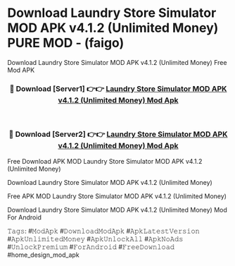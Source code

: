 # Download Laundry Store Simulator MOD APK v4.1.2 (Unlimited Money) PURE MOD - (faigo)
Download Laundry Store Simulator MOD APK v4.1.2 (Unlimited Money) Free Mod APK

<div align="center">
<h3>🔴 Download [Server1] 👉👉 <a href="https://apk-comot.site?title=Laundry_Store_Simulator_MOD_APK_v4.1.2_(Unlimited_Money)">Laundry Store Simulator MOD APK v4.1.2 (Unlimited Money) Mod Apk</a></h3><br>

<h3>🔴 Download [Server2] 👉👉 <a href="https://apk-comot.site?title=Laundry_Store_Simulator_MOD_APK_v4.1.2_(Unlimited_Money)">Laundry Store Simulator MOD APK v4.1.2 (Unlimited Money) Mod Apk</a></h3>
</div>


Free Download APK MOD Laundry Store Simulator MOD APK v4.1.2 (Unlimited Money)

Download Laundry Store Simulator MOD APK v4.1.2 (Unlimited Money) 

Free APK MOD Laundry Store Simulator MOD APK v4.1.2 (Unlimited Money) 

Download Laundry Store Simulator MOD APK v4.1.2 (Unlimited Money) Mod For Android

𝚃𝚊𝚐𝚜: #𝙼𝚘𝚍𝙰𝚙𝚔 #𝙳𝚘𝚠𝚗𝚕𝚘𝚊𝚍𝙼𝚘𝚍𝙰𝚙𝚔 #𝙰𝚙𝚔𝙻𝚊𝚝𝚎𝚜𝚝𝚅𝚎𝚛𝚜𝚒𝚘𝚗 #𝙰𝚙𝚔𝚄𝚗𝚕𝚒𝚖𝚒𝚝𝚎𝚍𝙼𝚘𝚗𝚎𝚢 #𝙰𝚙𝚔𝚄𝚗𝚕𝚘𝚌𝚔𝙰𝚕𝚕 #𝙰𝚙𝚔𝙽𝚘𝙰𝚍𝚜 #𝚄𝚗𝚕𝚘𝚌𝚔𝙿𝚛𝚎𝚖𝚒𝚞𝚖 #𝙵𝚘𝚛𝙰𝚗𝚍𝚛𝚘𝚒𝚍 #𝙵𝚛𝚎𝚎𝙳𝚘𝚠𝚗𝚕𝚘𝚊𝚍 #home_design_mod_apk